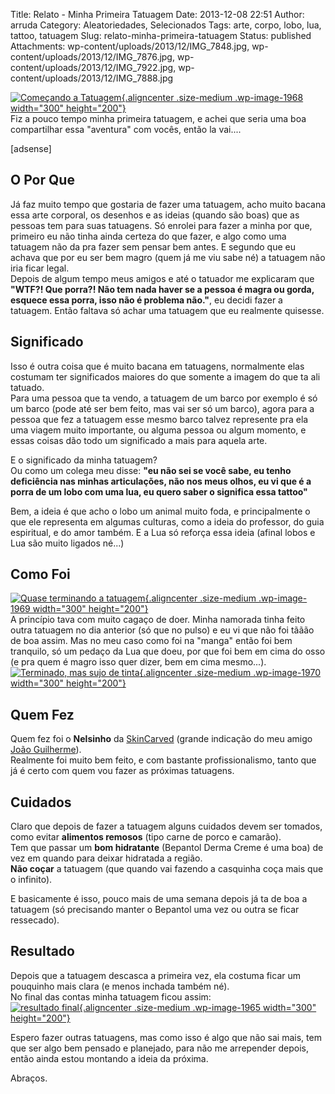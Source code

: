 Title: Relato - Minha Primeira Tatuagem
Date: 2013-12-08 22:51
Author: arruda
Category: Aleatoriedades, Selecionados
Tags: arte, corpo, lobo, lua, tattoo, tatuagem
Slug: relato-minha-primeira-tatuagem
Status: published
Attachments: wp-content/uploads/2013/12/IMG_7848.jpg, wp-content/uploads/2013/12/IMG_7876.jpg, wp-content/uploads/2013/12/IMG_7922.jpg, wp-content/uploads/2013/12/IMG_7888.jpg

[![](http://www.arruda.blog.br/wp-content/uploads/2013/12/IMG_7848-300x200.jpg "Começando a Tatuagem"){.aligncenter .size-medium .wp-image-1968 width="300" height="200"}]({static}wp-content/uploads/2013/12/IMG_7848.jpg)  
Fiz a pouco tempo minha primeira tatuagem, e achei que seria uma boa compartilhar essa "aventura" com vocês, então la vai....

\[adsense\]

O Por Que
---------

Já faz muito tempo que gostaria de fazer uma tatuagem, acho muito bacana essa arte corporal, os desenhos e as ideias (quando são boas) que as pessoas tem para suas tatuagens. Só enrolei para fazer a minha por que, primeiro eu não tinha ainda certeza do que fazer, e algo como uma tatuagem não da pra fazer sem pensar bem antes. E segundo que eu achava que por eu ser bem magro (quem já me viu sabe né) a tatuagem não iria ficar legal.  
Depois de algum tempo meus amigos e até o tatuador me explicaram que **"WTF?! Que porra?! Não tem nada haver se a pessoa é magra ou gorda, esquece essa porra, isso não é problema não."**, eu decidi fazer a tatuagem. Então faltava só achar uma tatuagem que eu realmente quisesse.

Significado
-----------

Isso é outra coisa que é muito bacana em tatuagens, normalmente elas costumam ter significados maiores do que somente a imagem do que ta ali tatuado.  
Para uma pessoa que ta vendo, a tatuagem de um barco por exemplo é só um barco (pode até ser bem feito, mas vai ser só um barco), agora para a pessoa que fez a tatuagem esse mesmo barco talvez represente pra ela uma viagem muito importante, ou alguma pessoa ou algum momento, e essas coisas dão todo um significado a mais para aquela arte.

E o significado da minha tatuagem?  
Ou como um colega meu disse: **"eu não sei se você sabe, eu tenho deficiência nas minhas articulações, não nos meus olhos, eu vi que é a porra de um lobo com uma lua, eu quero saber o significa essa tattoo"**

Bem, a ideia é que acho o lobo um animal muito foda, e principalmente o que ele representa em algumas culturas, como a ideia do professor, do guia espiritual, e do amor também. E a Lua só reforça essa ideia (afinal lobos e Lua são muito ligados né...)

Como Foi
--------

[![](http://www.arruda.blog.br/wp-content/uploads/2013/12/IMG_7876-300x200.jpg "Quase terminando a tatuagem"){.aligncenter .size-medium .wp-image-1969 width="300" height="200"}]({static}wp-content/uploads/2013/12/IMG_7876.jpg)  
A princípio tava com muito cagaço de doer. Minha namorada tinha feito outra tatuagem no dia anterior (só que no pulso) e eu vi que não foi tããão de boa assim. Mas no meu caso como foi na "manga" então foi bem tranquilo, só um pedaço da Lua que doeu, por que foi bem em cima do osso (e pra quem é magro isso quer dizer, bem em cima mesmo...).  
[![](http://www.arruda.blog.br/wp-content/uploads/2013/12/IMG_7888-300x200.jpg "Terminado, mas sujo de tinta"){.aligncenter .size-medium .wp-image-1970 width="300" height="200"}]({static}wp-content/uploads/2013/12/IMG_7888.jpg)

Quem Fez
--------

Quem fez foi o **Nelsinho** da [SkinCarved](https://www.facebook.com/SkinCarved "SkinCarved") (grande indicação do meu amigo [João Guilherme](https://www.facebook.com/joaoguilherme.maialigeiro "João Guilherme")).  
Realmente foi muito bem feito, e com bastante profissionalismo, tanto que já é certo com quem vou fazer as próximas tatuagens.

Cuidados
--------

Claro que depois de fazer a tatuagem alguns cuidados devem ser tomados, como evitar **alimentos remosos** (tipo carne de porco e camarão).  
Tem que passar um **bom hidratante** (Bepantol Derma Creme é uma boa) de vez em quando para deixar hidratada a região.  
**Não coçar** a tatuagem (que quando vai fazendo a casquinha coça mais que o infinito).

E basicamente é isso, pouco mais de uma semana depois já ta de boa a tatuagem (só precisando manter o Bepantol uma vez ou outra se ficar ressecado).

Resultado
---------

Depois que a tatuagem descasca a primeira vez, ela costuma ficar um pouquinho mais clara (e menos inchada também né).  
No final das contas minha tatuagem ficou assim:  
[![](http://www.arruda.blog.br/wp-content/uploads/2013/12/IMG_7922-300x200.jpg "resultado final"){.aligncenter .size-medium .wp-image-1965 width="300" height="200"}]({static}wp-content/uploads/2013/12/IMG_7922.jpg)

Espero fazer outras tatuagens, mas como isso é algo que não sai mais, tem que ser algo bem pensado e planejado, para não me arrepender depois, então ainda estou montando a ideia da próxima.

Abraços.
